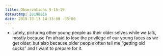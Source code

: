 ```yaml
---
title: Observations 9-16-19
datestamp: 20190916
date: 2019-10-13 14:33:00 -05:00
---
```


- Lately, picturing other young people as their older selves while we talk, mostly because I’m afraid to lose the privilege of our young faces as we get older, but also because older people often tell me “getting old sucks” and I want to prepare for it.
